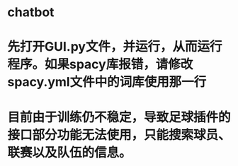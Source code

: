 # chatbot
# 先打开GUI.py文件，并运行，从而运行程序。如果spacy库报错，请修改spacy.yml文件中的词库使用那一行
# 目前由于训练仍不稳定，导致足球插件的接口部分功能无法使用，只能搜索球员、联赛以及队伍的信息。
